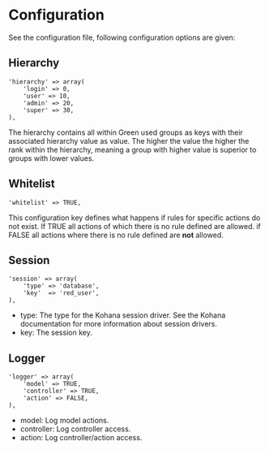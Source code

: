 # Configuration

See the configuration file, following configuration options are given:

## Hierarchy

	'hierarchy' => array(
		'login' => 0,
		'user' => 10,
		'admin' => 20,
		'super' => 30,
	),
	
The hierarchy contains all within Green used groups as keys with their associated hierarchy value as value. The higher the value the higher the rank within the hierarchy, meaning a group with higher value is superior to groups with lower values.

## Whitelist

	'whitelist' => TRUE,
	
This configuration key defines what happens if rules for specific actions do not exist. If TRUE all actions of which there is no rule defined are allowed. if FALSE all actions where there is no rule defined are **not** allowed.

## Session

	'session' => array(
		'type' => 'database',
		'key'  => 'red_user',
	),
	
* type: The type for the Kohana session driver. See the Kohana documentation for more information about session drivers.
* key: The session key.

## Logger

	'logger' => array(
		'model' => TRUE,
		'controller' => TRUE,
		'action' => FALSE,
	),
	
* model: Log model actions.
* controller: Log controller access.
* action: Log controller/action access.